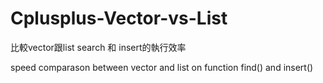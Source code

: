 # Cplusplus-Vector-vs-List

比較vector跟list search 和 insert的執行效率 

speed comparason between vector and list on function find() and insert()
